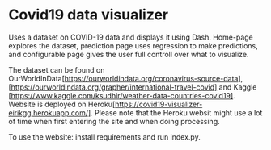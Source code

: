 # Covid19 data visualizer

Uses a dataset on COVID-19 data and displays it using Dash. Home-page explores the dataset, prediction page uses regression to make predictions, and configurable page gives the user full controll over what to visualize. 

The dataset can be found on OurWorldInData[https://ourworldindata.org/coronavirus-source-data], [https://ourworldindata.org/grapher/international-travel-covid] and Kaggle [https://www.kaggle.com/ksudhir/weather-data-countries-covid19]. Website is deployed on Heroku[https://covid19-visualizer-eirikgg.herokuapp.com/]. Please note that the Heroku websit might use a lot of time when first entering the site and when doing processing.

To use the website: install requirements and run index.py.